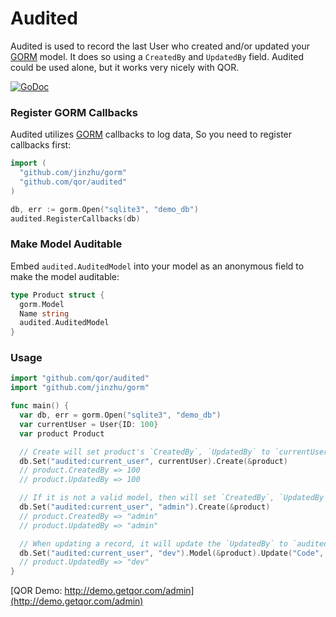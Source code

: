 # Audited

Audited is used to record the last User who created and/or updated your [GORM](https://github.com/jinzhu/gorm) model. It does so using a `CreatedBy` and `UpdatedBy` field. Audited could be used alone, but it works very nicely with QOR.

[![GoDoc](https://godoc.org/github.com/qor/audited?status.svg)](https://godoc.org/github.com/qor/audited)

### Register GORM Callbacks

Audited utilizes [GORM](https://github.com/jinzhu/gorm) callbacks to log data, So you need to register callbacks first:

```go
import (
  "github.com/jinzhu/gorm"
  "github.com/qor/audited"
)

db, err := gorm.Open("sqlite3", "demo_db")
audited.RegisterCallbacks(db)
```

### Make Model Auditable

Embed `audited.AuditedModel` into your model as an anonymous field to make the model auditable:

```go
type Product struct {
  gorm.Model
  Name string
  audited.AuditedModel
}
```

### Usage

```go
import "github.com/qor/audited"
import "github.com/jinzhu/gorm"

func main() {
  var db, err = gorm.Open("sqlite3", "demo_db")
  var currentUser = User{ID: 100}
  var product Product

  // Create will set product's `CreatedBy`, `UpdatedBy` to `currentUser`'s primary key if `audited:current_user` is a valid model
  db.Set("audited:current_user", currentUser).Create(&product)
  // product.CreatedBy => 100
  // product.UpdatedBy => 100

  // If it is not a valid model, then will set `CreatedBy`, `UpdatedBy` to the passed value
  db.Set("audited:current_user", "admin").Create(&product)
  // product.CreatedBy => "admin"
  // product.UpdatedBy => "admin"

  // When updating a record, it will update the `UpdatedBy` to `audited:current_user`'s value
  db.Set("audited:current_user", "dev").Model(&product).Update("Code", "L1212")
  // product.UpdatedBy => "dev"
}
```

[QOR Demo:  http://demo.getqor.com/admin](http://demo.getqor.com/admin)
